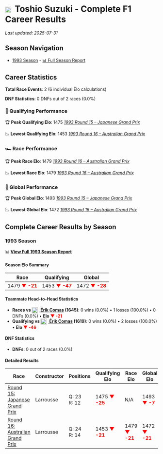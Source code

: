 # <img src="https://upload.wikimedia.org/wikipedia/commons/9/9e/Flag_of_Japan.svg" alt="Japan" width="20" height="auto" style="vertical-align: middle; margin-right: 5px;" onerror="this.outerHTML='🇯🇵'; this.style.marginRight='5px';"/> Toshio Suzuki - Complete F1 Career Results

*Last updated: 2025-07-31*

## Season Navigation

- [1993 Season](#1993-season) - [📊 Full Season Report](../seasons/1993-season-report)

## Career Statistics

**Total Race Events**: 2 (6 individual Elo calculations)

**DNF Statistics**: 0 DNFs out of 2 races (0.0%)

### 🏁 Qualifying Performance

🏆 **Peak Qualifying Elo**: 1475
   *[1993 Round 15 – Japanese Grand Prix](../seasons/1993-season-report#round-15-japanese-grand-prix)*

📉 **Lowest Qualifying Elo**: 1453
   *[1993 Round 16 – Australian Grand Prix](../seasons/1993-season-report#round-16-australian-grand-prix)*

### 🏎️ Race Performance

🏆 **Peak Race Elo**: 1479
   *[1993 Round 16 – Australian Grand Prix](../seasons/1993-season-report#round-16-australian-grand-prix)*

📉 **Lowest Race Elo**: 1479
   *[1993 Round 16 – Australian Grand Prix](../seasons/1993-season-report#round-16-australian-grand-prix)*

### 🌟 Global Performance

🏆 **Peak Global Elo**: 1493
   *[1993 Round 15 – Japanese Grand Prix](../seasons/1993-season-report#round-15-japanese-grand-prix)*

📉 **Lowest Global Elo**: 1472
   *[1993 Round 16 – Australian Grand Prix](../seasons/1993-season-report#round-16-australian-grand-prix)*


## Complete Career Results by Season

### 1993 Season

📊 **[View Full 1993 Season Report](../seasons/1993-season-report)**

#### Season Elo Summary

| Race | Qualifying | Global |
|------|------------|--------|
| 1479 **<span style="color: red;">▼ -21</span>** | 1453 **<span style="color: red;">▼ -47</span>** | 1472 **<span style="color: red;">▼ -28</span>** |

#### Teammate Head-to-Head Statistics

- **Races vs [<img src="https://upload.wikimedia.org/wikipedia/commons/c/c3/Flag_of_France.svg" alt="France" width="20" height="auto" style="vertical-align: middle; margin-right: 5px;" onerror="this.outerHTML='🇫🇷'; this.style.marginRight='5px';"/> Érik Comas](rik-comas) (1645)**: 0 wins (0.0%) • 1 losses (100.0%) • 0 DNFs (0.0%) • **Elo **<span style="color: red;">▼ -21</span>****
- **Qualifying vs [<img src="https://upload.wikimedia.org/wikipedia/commons/c/c3/Flag_of_France.svg" alt="France" width="20" height="auto" style="vertical-align: middle; margin-right: 5px;" onerror="this.outerHTML='🇫🇷'; this.style.marginRight='5px';"/> Érik Comas](rik-comas) (1619)**: 0 wins (0.0%) • 2 losses (100.0%) • **Elo <span style="color: red;">▼ -46</span>**


#### DNF Statistics

- **DNFs**: 0 out of 2 races (0.0%)

#### Detailed Results

| Race | Constructor | Positions | Qualifying Elo | Race Elo | Global Elo | Teammate |
|------|-------------|-----------|----------------|----------|------------|----------|
| [Round 15: Japanese Grand Prix](../seasons/1993-season-report#round-15-japanese-grand-prix) | Larrousse | Q: 23<br/>R: 12 | 1475 **<span style="color: red;">▼ -25</span>** | N/A | 1493 **<span style="color: red;">▼ -7</span>** | [<img src="https://upload.wikimedia.org/wikipedia/commons/c/c3/Flag_of_France.svg" alt="France" width="20" height="auto" style="vertical-align: middle; margin-right: 5px;" onerror="this.outerHTML='🇫🇷'; this.style.marginRight='5px';"/> Érik Comas](rik-comas)<br/>Q: 21<br/>R: DNF |
| [Round 16: Australian Grand Prix](../seasons/1993-season-report#round-16-australian-grand-prix) | Larrousse | Q: 24<br/>R: 14 | 1453 **<span style="color: red;">▼ -21</span>** | 1479 **<span style="color: red;">▼ -21</span>** | 1472 **<span style="color: red;">▼ -21</span>** | [<img src="https://upload.wikimedia.org/wikipedia/commons/c/c3/Flag_of_France.svg" alt="France" width="20" height="auto" style="vertical-align: middle; margin-right: 5px;" onerror="this.outerHTML='🇫🇷'; this.style.marginRight='5px';"/> Érik Comas](rik-comas)<br/>Q: 21<br/>R: 12 |

